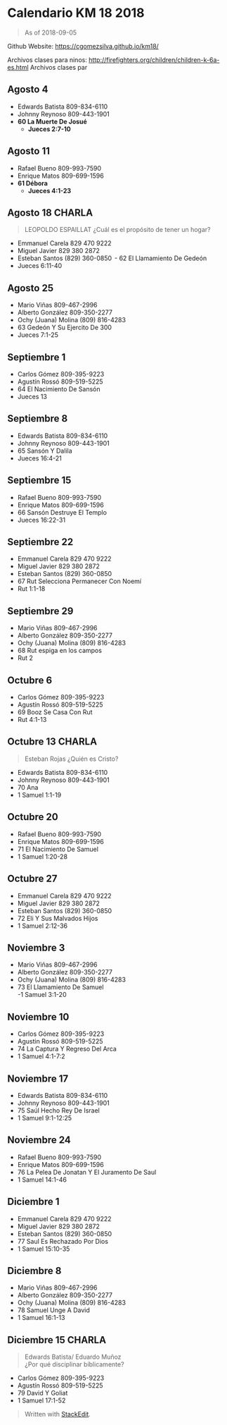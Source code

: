 
# Calendario KM 18 2018
> As of 2018-09-05

Github Website: https://cgomezsilva.github.io/km18/

Archivos clases para ninos: http://firefighters.org/children/children-k-6a-es.html
Archivos clases par 

## Agosto 4 

- Edwards Batista 809-834-6110
- Johnny Reynoso 809-443-1901
- **60 La Muerte De Josué**
	- **Jueces 2:7-10**

## Agosto 11 

- Rafael Bueno 809-993-7590
- Enrique Matos 809-699-1596 
- **61 Débora** 
	- **Jueces 4:1-23** 

## Agosto 18 CHARLA 
> LEOPOLDO ESPAILLAT 
¿Cuál es el propósito de tener un hogar? 

- Emmanuel Carela 829 470 9222 
- Miguel Javier 829 380 2872 
- Esteban Santos (829) 360-0850 
 - 62 El Llamamiento De Gedeón  
- Jueces 6:11-40 

## Agosto 25 

- Mario Viñas 809-467-2996 
- Alberto González 809-350-2277 
- Ochy (Juana) Molina (809) 816-4283 
- 63 Gedeón Y Su Ejercito De 300  
- Jueces 7:1-25 

## Septiembre 1 

- Carlos Gómez 809-395-9223
- Agustín Rossó 809-519-5225 
- 64 El Nacimiento De Sansón 
- Jueces 13 

## Septiembre 8 

- Edwards Batista 809-834-6110 
- Johnny Reynoso 809-443-1901 
- 65 Sansón Y Dalila 
- Jueces 16:4-21 

## Septiembre 15 

- Rafael Bueno 809-993-7590 
- Enrique Matos 809-699-1596 
- 66 Sansón Destruye El Templo 
- Jueces 16:22-31 

## Septiembre 22 

- Emmanuel Carela 829 470 9222 
- Miguel Javier 829 380 2872 
- Esteban Santos (829) 360-0850 
- 67 Rut Selecciona Permanecer Con Noemí 
- Rut 1:1-18 

## Septiembre 29 

- Mario Viñas 809-467-2996 
- Alberto González 809-350-2277 
- Ochy (Juana) Molina (809) 816-4283 
- 68 Rut espiga en los campos 
- Rut 2 

## Octubre 6 

- Carlos Gómez 809-395-9223 
- Agustín Rossó 809-519-5225 
- 69 Booz Se Casa Con Rut 
- Rut 4:1-13 

## Octubre 13  CHARLA 
> Esteban Rojas 
¿Quién es Cristo? 

- Edwards Batista 809-834-6110 
- Johnny Reynoso 809-443-1901 
- 70 Ana 
- 1 Samuel 1:1-19  

## Octubre 20 

- Rafael Bueno 809-993-7590 
- Enrique Matos 809-699-1596 
- 71 El Nacimiento De Samuel  
- 1 Samuel 1:20-28 

## Octubre 27 

- Emmanuel Carela 829 470 9222 
- Miguel Javier 829 380 2872 
- Esteban Santos (829) 360-0850 
- 72 Eli Y Sus Malvados Hijos  
- 1 Samuel 2:12-36 

## Noviembre 3 

- Mario Viñas 809-467-2996 
- Alberto González 809-350-2277 
- Ochy (Juana) Molina (809) 816-4283 
- 73 El Llamamiento De Samuel  
-1 Samuel 3:1-20 

## Noviembre 10 

- Carlos Gómez 809-395-9223 
- Agustin Rossó 809-519-5225 
- 74 La Captura Y Regreso Del Arca 
- 1 Samuel 4:1-7:2 

## Noviembre 17 

- Edwards Batista 809-834-6110 
- Johnny Reynoso 809-443-1901 
- 75 Saúl Hecho Rey De Israel  
- 1 Samuel 9:1-12:25 

## Noviembre 24 

- Rafael Bueno 809-993-7590 
- Enrique Matos 809-699-1596 
- 76 La Pelea De Jonatan Y El Juramento De Saul 
- 1 Samuel 14:1-46 

## Diciembre 1 

- Emmanuel Carela 829 470 9222 
- Miguel Javier 829 380 2872 
- Esteban Santos (829) 360-0850 
- 77 Saul Es Rechazado Por Dios 
- 1 Samuel 15:10-35 

## Diciembre 8 

- Mario Viñas 809-467-2996 
- Alberto González 809-350-2277 
- Ochy (Juana) Molina (809) 816-4283 
- 78 Samuel Unge A David  
- 1 Samuel 16:1-13 

## Diciembre 15 CHARLA 
>Edwards Batista/ Eduardo Muñoz  
¿Por qué disciplinar bíblicamente? 

- Carlos Gómez 809-395-9223 
- Agustín Rossó 809-519-5225 
- 79 David Y Goliat 
- 1 Samuel 17:1-52

> Written with [StackEdit](https://stackedit.io/).
<!--stackedit_data:
eyJoaXN0b3J5IjpbLTEyNTQyNjUwMjQsLTU4ODE1NzczMCwxND
YyNjE4MzgzLC0yNjE4NTU1MjksNDMwOTMwOTc3XX0=
-->